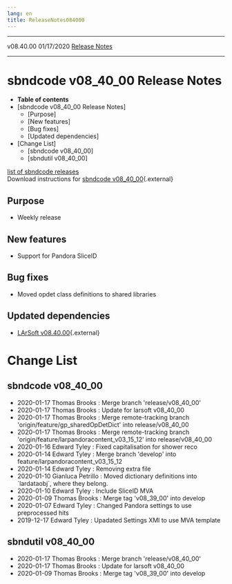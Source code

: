 ```yaml
---
lang: en
title: ReleaseNotes084000
---
```


  ----------- ------------ -- -- ------------------------------------------------------
  v08.40.00   01/17/2020         [Release Notes](ReleaseNotes084000.html)
  ----------- ------------ -- -- ------------------------------------------------------



sbndcode v08\_40\_00 Release Notes
======================================================================================

-   **Table of contents**
-   [sbndcode v08\_40\_00 Release
    Notes]
    -   [Purpose]
    -   [New features]
    -   [Bug fixes]
    -   [Updated dependencies]
-   [Change List]
    -   [sbndcode v08\_40\_00]
    -   [sbndutil v08\_40\_00]

[list of sbndcode
releases](List_of_SBND_code_releases.html)\
Download instructions for [sbndcode
v08\_40\_00](http://scisoft.fnal.gov/scisoft/bundles/sbnd/v08_40_00/sbndcode-v08_40_00.html){.external}



Purpose
----------------------------------

-   Weekly release



New features
--------------------------------------------

-   Support for Pandora SliceID



Bug fixes
--------------------------------------

-   Moved opdet class definitions to shared libraries



Updated dependencies
------------------------------------------------------------

-   [LArSoft
    v08.40.00](https://cdcvs.fnal.gov/redmine/projects/larsoft/wiki/ReleaseNotes084000){.external}



Change List
==========================================



sbndcode v08\_40\_00
----------------------------------------------------------

-   2020-01-17 Thomas Brooks : Merge branch \'release/v08\_40\_00\'
-   2020-01-17 Thomas Brooks : Update for larsoft v08\_40\_00
-   2020-01-17 Thomas Brooks : Merge remote-tracking branch
    \'origin/feature/gp\_sharedOpDetDict\' into release/v08\_40\_00
-   2020-01-17 Thomas Brooks : Merge remote-tracking branch
    \'origin/feature/larpandoracontent\_v03\_15\_12\' into
    release/v08\_40\_00
-   2020-01-16 Edward Tyley : Fixed capitalisation for shower reco
-   2020-01-14 Edward Tyley : Merge branch \'develop\' into
    feature/larpandoracontent\_v03\_15\_12
-   2020-01-14 Edward Tyley : Removing extra file
-   2020-01-10 Gianluca Petrillo : Moved dictionary definitions into
    \`lardataobj\`, where they belong.
-   2020-01-10 Edward Tyley : Include SliceID MVA
-   2020-01-09 Thomas Brooks : Merge tag \'v08\_39\_00\' into develop
-   2020-01-07 Edward Tyley : Changed Pandora settings to use
    preprocessed hits
-   2019-12-17 Edward Tyley : Upadated Settings XMl to use MVA template



sbndutil v08\_40\_00
----------------------------------------------------------

-   2020-01-17 Thomas Brooks : Merge branch \'release/v08\_40\_00\'
-   2020-01-17 Thomas Brooks : Update for larsoft v08\_40\_00
-   2020-01-09 Thomas Brooks : Merge tag \'v08\_39\_00\' into develop
